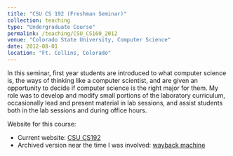 ```yaml
---
title: "CSU CS 192 (Freshman Seminar)"
collection: teaching
type: "Undergraduate Course"
permalink: /teaching/CSU_CS160_2012
venue: "Colorado State University, Computer Science"
date: 2012-08-01
location: "Ft. Collins, Colorado"
---
```


In this seminar, first year students are introduced to what computer science is, the ways of thinking like a computer scientist, and are given an opportunity to decide if computer science is the right major for them.
My role was to develop and modify small portions of the laboratory curriculum, occasionally lead and present material in lab sessions, and assist students both in the lab sessions and during office hours.


Website for this course:
* Current website: [CSU CS192](https://www.cs.colostate.edu/~cs192/#/)
* Archived version near the time I was involved: [wayback machine](https://web.archive.org/web/20120113080502/http://www.cs.colostate.edu/~cs192/)
